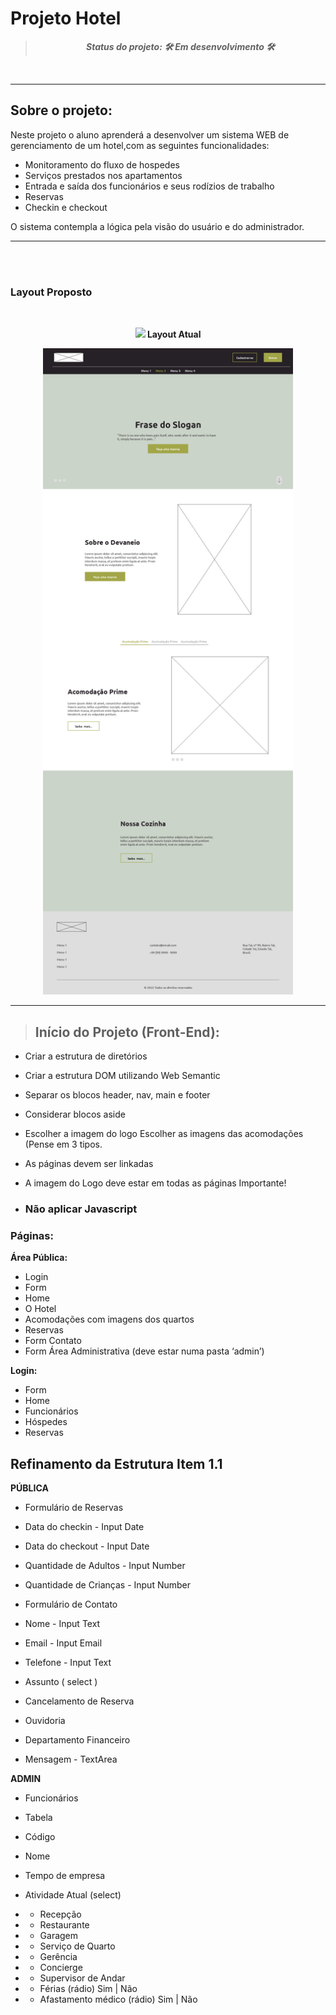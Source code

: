# Projeto Hotel

> **_<p align="center">Status do projeto: :hammer_and_wrench: Em desenvolvimento :hammer_and_wrench:</p>_**

<br>

___


## **Sobre o projeto:** <br>

<p>Neste projeto o aluno aprenderá a desenvolver um sistema WEB de gerenciamento de um hotel,com as seguintes funcionalidades:</p>

- Monitoramento do fluxo de hospedes
- Serviços prestados nos apartamentos
- Entrada e saída dos funcionários e seus rodízios de trabalho
- Reservas
- Checkin e checkout

<p>O sistema contempla a lógica pela visão do usuário e do administrador.</p>

---
</br>
</br>

### <b> Layout Proposto </b>
</br>

<p align="center">
  <img src="src/assets/images/README-ESCOPO.png" width="400px>
</p>

___
___
</br>
</br>

### <b> Layout Atual </b>

</br>

<p align="center">
  <img src="src/assets/images/layout_novo.png " width="400px">
</p>

---

> ## Início do Projeto (Front-End):

- Criar a estrutura de diretórios

- Criar a estrutura DOM utilizando Web Semantic

- Separar os blocos header, nav, main e footer

- Considerar blocos aside

- Escolher a imagem do logo
Escolher as imagens das acomodações (Pense em 3 tipos. 

- As páginas devem ser linkadas

- A imagem do Logo deve estar em todas as páginas
Importante!

- ### <b> Não aplicar Javascript </b>

### <b>Páginas: </b>

<b> Área Pública:</b>
- Login 
- Form
- Home
- O Hotel
- Acomodações com imagens dos quartos
- Reservas 
- Form
Contato 
- Form
Área Administrativa (deve estar numa pasta ‘admin’)

<b>Login: </b>
- Form
- Home
- Funcionários
- Hóspedes
- Reservas

## <b> Refinamento da Estrutura Item 1.1 </b>

 <b>PÚBLICA</b>

- Formulário de Reservas
- Data do checkin - Input Date
- Data do checkout - Input Date
- Quantidade de Adultos - Input Number
- Quantidade de Crianças - Input Number
- Formulário de Contato
- Nome - Input Text
- Email - Input Email
- Telefone - Input Text
- Assunto ( select )

- Cancelamento de Reserva
- Ouvidoria
- Departamento Financeiro
- Mensagem - TextArea


<b>ADMIN</b>
- Funcionários
- Tabela
- Código
- Nome
- Tempo de empresa
- Atividade Atual (select)

- - Recepção
- - Restaurante
- - Garagem
- - Serviço de Quarto
- - Gerência
- - Concierge
- - Supervisor de Andar
- - Férias (rádio) Sim | Não
- - Afastamento médico (rádio) Sim | Não
